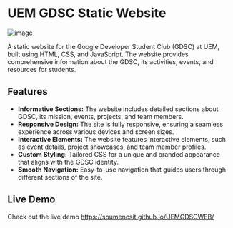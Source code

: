 
# UEM GDSC Static Website
![image](https://github.com/user-attachments/assets/0b5afe9d-ee57-4d44-ba95-3f7246c54575)

A static website for the Google Developer Student Club (GDSC) at UEM, built using HTML, CSS, and JavaScript. The website provides comprehensive information about the GDSC, its activities, events, and resources for students.

## Features

- **Informative Sections:** The website includes detailed sections about GDSC, its mission, events, projects, and team members.
- **Responsive Design:** The site is fully responsive, ensuring a seamless experience across various devices and screen sizes.
- **Interactive Elements:** The website features interactive elements, such as event details, project showcases, and team member profiles.
- **Custom Styling:** Tailored CSS for a unique and branded appearance that aligns with the GDSC identity.
- **Smooth Navigation:** Easy-to-use navigation that guides users through different sections of the site.

## Live Demo

Check out the live demo https://soumencsit.github.io/UEMGDSCWEB/
